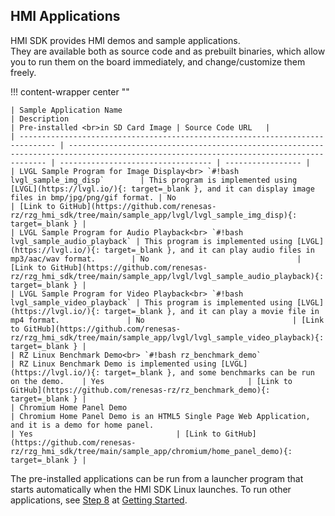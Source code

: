 ## HMI Applications

HMI SDK provides HMI demos and sample applications. <br>
They are available both as source code and as prebuilt binaries, which allow you to run them on the board immediately, and change/customize them freely.

!!! content-wrapper center ""

    | Sample Application Name                                                        | Description                                                                                                                             | Pre-installed <br>in SD Card Image | Source Code URL   |
    | ------------------------------------------------------------------------------ | --------------------------------------------------------------------------------------------------------------------------------------- | ---------------------------------- | ----------------- |
    | LVGL Sample Program for Image Display<br> `#!bash lvgl_sample_img_disp`        | This program is implemented using [LVGL](https://lvgl.io/){: target=_blank }, and it can display image files in bmp/jpg/png/gif format. | No                                 | [Link to GitHub](https://github.com/renesas-rz/rzg_hmi_sdk/tree/main/sample_app/lvgl/lvgl_sample_img_disp){: target=_blank } |
    | LVGL Sample Program for Audio Playback<br> `#!bash lvgl_sample_audio_playback` | This program is implemented using [LVGL](https://lvgl.io/){: target=_blank }, and it can play audio files in mp3/aac/wav format.        | No                                 | [Link to GitHub](https://github.com/renesas-rz/rzg_hmi_sdk/tree/main/sample_app/lvgl/lvgl_sample_audio_playback){: target=_blank } |
    | LVGL Sample Program for Video Playback<br> `#!bash lvgl_sample_video_playback` | This program is implemented using [LVGL](https://lvgl.io/){: target=_blank }, and it can play a movie file in mp4 format.               | No                                 | [Link to GitHub](https://github.com/renesas-rz/rzg_hmi_sdk/tree/main/sample_app/lvgl/lvgl_sample_video_playback){: target=_blank } |
    | RZ Linux Benchmark Demo<br> `#!bash rz_benchmark_demo`                         | RZ Linux Benchmark Demo is implemented using [LVGL](https://lvgl.io/){: target=_blank }, and some benchmarks can be run on the demo.    | Yes                                | [Link to GitHub](https://github.com/renesas-rz/rz_benchmark_demo){: target=_blank } |
    | Chromium Home Panel Demo                                                       | Chromium Home Panel Demo is an HTML5 Single Page Web Application, and it is a demo for home panel.                                      | Yes                                | [Link to GitHub](https://github.com/renesas-rz/rzg_hmi_sdk/tree/main/sample_app/chromium/home_panel_demo){: target=_blank } |


The pre-installed applications can be run from a launcher program that starts automatically when the HMI SDK Linux launches.
To run other applications, see [Step 8](getting_started/#step-8-run-sample-application) at [Getting Started](getting_started/index.md).
